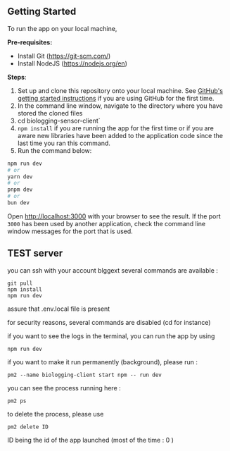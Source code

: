## Getting Started

To run the app on your local machine,

**Pre-requisites:**
* Install Git (https://git-scm.com/)
* Install NodeJS (https://nodejs.org/en)

**Steps**:
1. Set up and clone this repository onto your local machine. See [GitHub's getting started instructions](https://docs.github.com/en) if you are using GitHub for the first time.
2. In the command line window, navigate to the directory where you have stored the cloned files
3. cd biologging-sensor-client`
4. `npm install` if you are running the app for the first time or if you are aware new libraries have been added to the application code since the last time you ran this command.
5. Run the command below:

```bash
npm run dev
# or
yarn dev
# or
pnpm dev
# or
bun dev
```

Open [http://localhost:3000](http://localhost:3000) with your browser to see the result. If the port `3000` has been used by another application, check the command line window messages for the port that is used.

## TEST server

you can ssh with your account blggext
several commands are available :
```
git pull
npm install
npm run dev
```

assure that .env.local file is present 

for security reasons, several commands are disabled (cd for instance)

if you want to see the logs in the terminal, you can run the app by using 
```
npm run dev
```
if you want to make it run permanently (background), please run :
```
pm2 --name biologging-client start npm -- run dev
```
you can see the process running here :
```
pm2 ps
```
to delete the process, please use 
```
pm2 delete ID
```
ID being the id of the app launched (most of the time : 0 )
